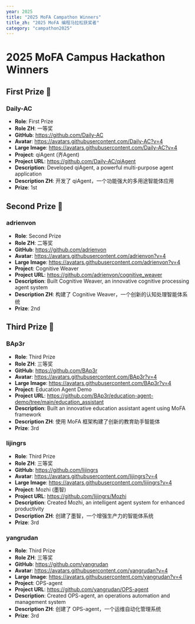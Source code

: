 ```yaml
---
year: 2025
title: "2025 MoFA Campathon Winners"
title_zh: "2025 MoFA 编程马拉松获奖者"
category: "campathon2025"
---
```


# 2025 MoFA Campus Hackathon Winners

## First Prize 🥇

### Daily-AC
- **Role**: First Prize
- **Role ZH**: 一等奖
- **GitHub**: https://github.com/Daily-AC
- **Avatar**: https://avatars.githubusercontent.com/Daily-AC?v=4
- **Large Image**: https://avatars.githubusercontent.com/Daily-AC?v=4
- **Project**: qiAgent (齐Agent)
- **Project URL**: https://github.com/Daily-AC/qiAgent
- **Description**: Developed qiAgent, a powerful multi-purpose agent application
- **Description ZH**: 开发了 qiAgent，一个功能强大的多用途智能体应用
- **Prize**: 1st

## Second Prize 🥈

### adrienvon
- **Role**: Second Prize
- **Role ZH**: 二等奖
- **GitHub**: https://github.com/adrienvon
- **Avatar**: https://avatars.githubusercontent.com/adrienvon?v=4
- **Large Image**: https://avatars.githubusercontent.com/adrienvon?v=4
- **Project**: Cognitive Weaver
- **Project URL**: https://github.com/adrienvon/cognitive_weaver
- **Description**: Built Cognitive Weaver, an innovative cognitive processing agent system
- **Description ZH**: 构建了 Cognitive Weaver，一个创新的认知处理智能体系统
- **Prize**: 2nd

## Third Prize 🥉

### BAp3r
- **Role**: Third Prize
- **Role ZH**: 三等奖
- **GitHub**: https://github.com/BAp3r
- **Avatar**: https://avatars.githubusercontent.com/BAp3r?v=4
- **Large Image**: https://avatars.githubusercontent.com/BAp3r?v=4
- **Project**: Education Agent Demo
- **Project URL**: https://github.com/BAp3r/education-agent-demo/tree/main/education_assistant
- **Description**: Built an innovative education assistant agent using MoFA framework
- **Description ZH**: 使用 MoFA 框架构建了创新的教育助手智能体
- **Prize**: 3rd

### lijingrs
- **Role**: Third Prize
- **Role ZH**: 三等奖
- **GitHub**: https://github.com/lijingrs
- **Avatar**: https://avatars.githubusercontent.com/lijingrs?v=4
- **Large Image**: https://avatars.githubusercontent.com/lijingrs?v=4
- **Project**: Mozhi (墨智)
- **Project URL**: https://github.com/lijingrs/Mozhi
- **Description**: Created Mozhi, an intelligent agent system for enhanced productivity
- **Description ZH**: 创建了墨智，一个增强生产力的智能体系统
- **Prize**: 3rd

### yangrudan
- **Role**: Third Prize
- **Role ZH**: 三等奖
- **GitHub**: https://github.com/yangrudan
- **Avatar**: https://avatars.githubusercontent.com/yangrudan?v=4
- **Large Image**: https://avatars.githubusercontent.com/yangrudan?v=4
- **Project**: OPS-agent
- **Project URL**: https://github.com/yangrudan/OPS-agent
- **Description**: Created OPS-agent, an operations automation and management system
- **Description ZH**: 创建了 OPS-agent，一个运维自动化管理系统
- **Prize**: 3rd
